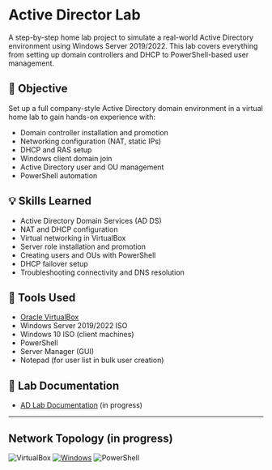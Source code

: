 
# Active Director Lab

A step-by-step home lab project to simulate a real-world Active Directory environment using Windows Server 2019/2022. This lab covers everything from setting up domain controllers and DHCP to PowerShell-based user management.



## 📌 Objective

Set up a full company-style Active Directory domain environment in a virtual home lab to gain hands-on experience with:

- Domain controller installation and promotion
- Networking configuration (NAT, static IPs)
- DHCP and RAS setup
- Windows client domain join
- Active Directory user and OU management
- PowerShell automation



## 💡 Skills Learned

- Active Directory Domain Services (AD DS)
- NAT and DHCP configuration
- Virtual networking in VirtualBox
- Server role installation and promotion
- Creating users and OUs with PowerShell
- DHCP failover setup
- Troubleshooting connectivity and DNS resolution



## 🔧 Tools Used

- [Oracle VirtualBox](https://www.virtualbox.org/)
- Windows Server 2019/2022 ISO
- Windows 10 ISO (client machines)
- PowerShell
- Server Manager (GUI)
- Notepad (for user list in bulk user creation)



## 📂 Lab Documentation



- <a href="">AD Lab Documentation</a> (in progress)




---

## Network Topology  (in progress)



![VirtualBox](https://img.shields.io/badge/VirtualBox-Oracle-blue?logo=virtualbox&logoColor=white)
[![Windows](https://custom-icon-badges.demolab.com/badge/Windows-0078D6?logo=windows11&logoColor=white)](#)
![PowerShell](https://img.shields.io/badge/PowerShell-Scripting-5391FE?logo=powershell&logoColor=white)

